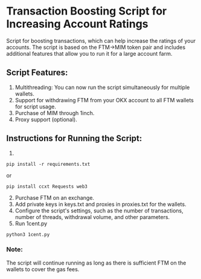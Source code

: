 # Transaction Boosting Script for Increasing Account Ratings

Script for boosting transactions, which can help increase the ratings of your accounts. 
The script is based on the FTM→MIM token pair and includes additional features that allow you 
to run it for a large account farm.

## Script Features:

1. Multithreading: You can now run the script simultaneously for multiple wallets.
2. Support for withdrawing FTM from your OKX account to all FTM wallets for script usage.
3. Purchase of MIM through 1inch.
4. Proxy support (optional).

## Instructions for Running the Script:
1. 
```commandline
pip install -r requirements.txt
```
or 
```commandline
pip install ccxt Requests web3
```
2. Purchase FTM on an exchange.
3. Add private keys in keys.txt and proxies in proxies.txt for the wallets.
4. Configure the script's settings, such as the number of transactions, number of threads, withdrawal volume, and other parameters.
5. Run 1cent.py
```commandline
python3 1cent.py
```

### Note:

The script will continue running as long as there is sufficient FTM on the wallets to cover the gas fees.
